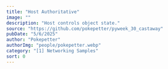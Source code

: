 ```yaml
---
title: "Host Authoritative"
image: ""
description: "Host controls object state."
source: "https://github.com/pokepetter/pyweek_30_castaway"
pubDate: "5/6/2025"
author: "Pokepetter"
authorImg: "people/pokepetter.webp"
category: "[1] Networking Samples"
sort: 0
---
```

